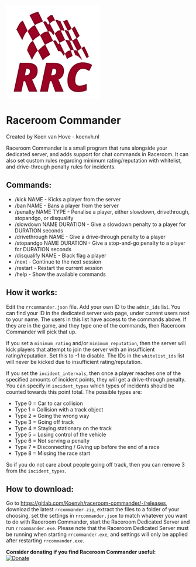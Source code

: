 ![logo](logo.png)

# Raceroom Commander
Created by Koen van Hove - koenvh.nl

Raceroom Commander is a small program that runs alongside your dedicated server, and adds support for 
chat commands in Raceroom. It can also set custom rules regarding minimum rating/reputation with 
whitelist, and drive-through penalty rules for incidents.

## Commands:
- /kick NAME - Kicks a player from the server
- /ban NAME - Bans a player from the server
- /penalty NAME TYPE - Penalise a player, either slowdown, drivethrough, stopandgo, or disqualify
- /slowdown NAME DURATION - Give a slowdown penalty to a player for DURATION seconds
- /drivethrough NAME - Give a drive-through penalty to a player
- /stopandgo NAME DURATION - Give a stop-and-go penalty to a player for DURATION seconds
- /disqualify NAME - Black flag a player
- /next - Continue to the next session
- /restart - Restart the current session
- /help - Show the available commands

## How it works:
Edit the `rrcommander.json` file. Add your own ID to the `admin_ids` list. 
You can find your ID in the dedicated server web page, under current users next to your name.
The users in this list have access to the commands above. 
If they are in the game, and they type one of the commands, then Raceroom Commander will pick that up.

If you set a `minimum_rating` and/or `minimum_reputation`, then the server will kick players that 
attempt to join the server with an insufficient rating/reputation. Set this to -1 to disable.
The IDs in the `whitelist_ids` list will never be kicked due to insufficient rating/reputation.

If you set the `incident_intervals`, then once a player reaches one of the specified amounts of incident points, 
they will get a drive-through penalty. You can specify in `incident_types` which types of incidents should be 
counted towards this point total. The possible types are:
- Type 0 = Car to car collision
- Type 1 = Collision with a track object
- Type 2 = Going the wrong way
- Type 3 = Going off track
- Type 4 = Staying stationary on the track
- Type 5 = Losing control of the vehicle
- Type 6 = Not serving a penalty
- Type 7 = Disconnecting / Giving up before the end of a race
- Type 8 = Missing the race start

So if you do not care about people going off track, then you can remove 3 from the `incident_types`. 

## How to download:
Go to https://gitlab.com/Koenvh/raceroom-commander/-/releases, download the latest `rrcommander.zip`,
extract the files to a folder of your choosing, set the settings in `rrcommander.json` to match whatever 
you want to do with Raceroom Commander, start the Raceroom Dedicated Server and run `rrcommander.exe`. 
Please note that the Raceroom Dedicated Server must be running when starting `rrcommander.exe`, and settings
will only be applied after restarting `rrcommander.exe`.

**Consider donating if you find Raceroom Commander useful:**  
[![Donate](https://www.paypalobjects.com/en_US/GB/i/btn/btn_donateCC_LG.gif)](https://www.paypal.com/cgi-bin/webscr?cmd=_s-xclick&hosted_button_id=XN358TP8M3J26&source=url)